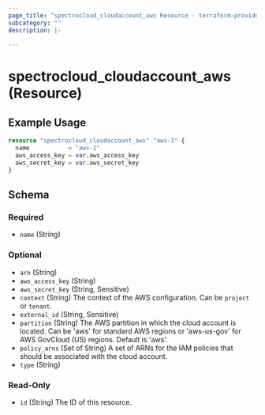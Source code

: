 ```yaml
---
page_title: "spectrocloud_cloudaccount_aws Resource - terraform-provider-spectrocloud"
subcategory: ""
description: |-
  
---
```


# spectrocloud_cloudaccount_aws (Resource)

  

## Example Usage

```terraform
resource "spectrocloud_cloudaccount_aws" "aws-1" {
  name           = "aws-1"
  aws_access_key = var.aws_access_key
  aws_secret_key = var.aws_secret_key
}
```


<!-- schema generated by tfplugindocs -->
## Schema

### Required

- `name` (String)

### Optional

- `arn` (String)
- `aws_access_key` (String)
- `aws_secret_key` (String, Sensitive)
- `context` (String) The context of the AWS configuration. Can be `project` or `tenant`.
- `external_id` (String, Sensitive)
- `partition` (String) The AWS partition in which the cloud account is located. 
Can be 'aws' for standard AWS regions or 'aws-us-gov' for AWS GovCloud (US) regions.
Default is 'aws'.
- `policy_arns` (Set of String) A set of ARNs for the IAM policies that should be associated with the cloud account.
- `type` (String)

### Read-Only

- `id` (String) The ID of this resource.